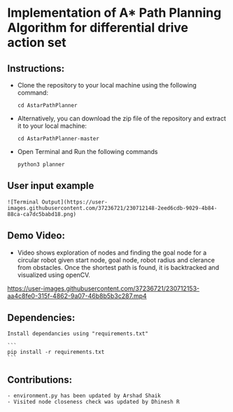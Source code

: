 # Implementation of A* Path Planning Algorithm for differential drive action set

## Instructions:
- Clone the repository to your local machine using the following command:
    ```
    cd AstarPathPlanner
    ```

- Alternatively, you can download the zip file of the repository and extract it to your local machine:
    ```
    cd AstarPathPlanner-master
    ```

- Open Terminal and Run the following commands 
    ```
    python3 planner
    ```


## User input example

    ![Terminal Output](https://user-images.githubusercontent.com/37236721/230712148-2eed6cdb-9029-4b84-88ca-ca7dc5babd18.png)


## Demo Video:
 - Video shows exploration of nodes and finding the goal node for a circular robot given start node, goal node, robot radius and clerance from obstacles. Once the shortest path is found, it is backtracked and visualized using openCV.
   


https://user-images.githubusercontent.com/37236721/230712153-aa4c8fe0-315f-4862-9a07-46b8b5b3c287.mp4



## Dependencies:
    Install dependancies using "requirements.txt"

    ``` 
    pip install -r requirements.txt
    ```

## Contributions:
    - environment.py has been updated by Arshad Shaik
    - Visited node closeness check was updated by Dhinesh R
